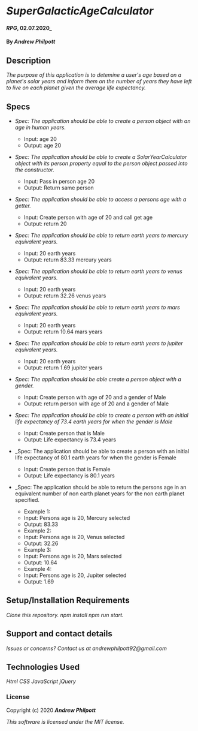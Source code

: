 # _SuperGalacticAgeCalculator_
#### _RPG_, 02.07.2020_
#### By _**Andrew Philpott**_
## Description
_The purpose of this application is to detemine a user's age based on a planet's solar years and inform them on the number of years they have left to live on each planet given the average life expectancy._

## Specs
* _Spec: The application should be able to create a person object with an age in human years._
  * Input: age 20
  * Output: age 20

* _Spec: The application should be able to create a SolarYearCalculator object with its person property equal to the person object passed into the constructor._
  * Input: Pass in person age 20
  * Output: Return same person

* _Spec: The application should be able to access a persons age with a getter._
  * Input: Create person with age of 20 and call get age
  * Output: return 20

* _Spec: The application should be able to return earth years to mercury equivalent years._
  * Input: 20 earth years
  * Output: return 83.33 mercury years

* _Spec: The application should be able to return earth years to venus equivalent years._
  * Input: 20 earth years
  * Output: return 32.26 venus years

* _Spec: The application should be able to return earth years to mars equivalent years._
  * Input: 20 earth years
  * Output: return 10.64 mars years

* _Spec: The application should be able to return earth years to jupiter equivalent years._
  * Input: 20 earth years 
  * Output: return 1.69 jupiter years

* _Spec: The application should be able create a person object with a gender._
  * Input: Create person with age of 20 and a gender of Male 
  * Output: return person with age of 20 and a gender of Male

* _Spec: The application should be able to create a person with an initial life expectancy of 73.4 earth years for when the gender is Male_
  * Input: Create person that is Male
  * Output: Life expectancy is 73.4 years

* _Spec: The application should be able to create a person with an initial life expectancy of 80.1 earth years for when the gender is Female
  * Input: Create person that is Female
  * Output: Life expectancy is 80.1 years

* _Spec: The application should be able to return the persons age in an equivalent number of non earth planet years for the non earth planet specified.
  * Example 1:
  * Input: Persons age is 20, Mercury selected
  * Output: 83.33
  * Example 2:
  * Input: Persons age is 20, Venus selected
  * Output: 32.26
  * Example 3:
  * Input: Persons age is 20, Mars selected
  * Output: 10.64
  * Example 4:
  * Input: Persons age is 20, Jupiter selected
  * Output: 1.69

## Setup/Installation Requirements
_Clone this repository._
_npm install_
_npm run start._

## Support and contact details
_Issues or concerns? Contact us at andrewphilpott92@gmail.com_

## Technologies Used
_Html_
_CSS_
_JavaScript_
_jQuery_

### License
Copyright (c) 2020 **_Andrew Philpott_**

*This software is licensed under the MIT license.*